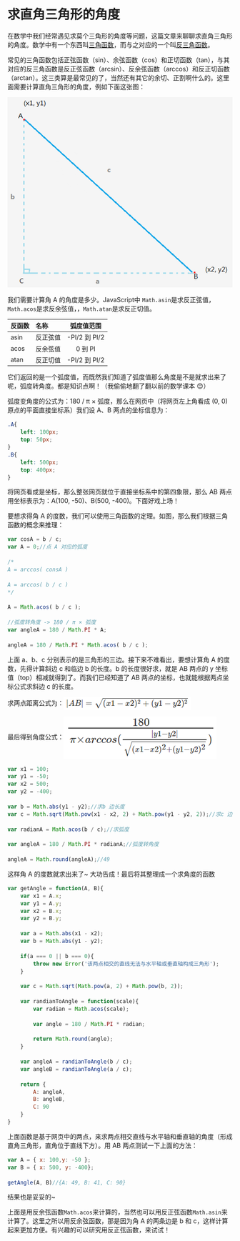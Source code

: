 # 求直角三角形的角度
在数学中我们经常遇见求莫个三角形的角度等问题，这篇文章来聊聊求直角三角形的角度。数学中有一个东西叫[三角函数](https://zh.wikipedia.org/wiki/%E4%B8%89%E8%A7%92%E5%87%BD%E6%95%B0)，而与之对应的一个叫[反三角函数](https://zh.wikipedia.org/wiki/%E5%8F%8D%E4%B8%89%E8%A7%92%E5%87%BD%E6%95%B0)。

常见的三角函数包括正弦函数（sin）、余弦函数（cos）和正切函数（tan），与其对应的反三角函数是反正弦函数（arcsin）、反余弦函数（arccos）和反正切函数（arctan）。这三类算是最常见的了，当然还有其它的余切、正割啊什么的。这里面需要计算直角三角形的角度，例如下面这张图：

![求直角三角形的角度](../assets/img/example_02_3.png)

我们需要计算角 A 的角度是多少。JavaScript中 `Math.asin`是求反正弦值，`Math.acos`是求反余弦值，，`Math.atan`是求反正切值。

| 反函数 |    名称    |  弧度值范围  |
|:------|:----------|:--------------------:|
| asin   | 反正弦值   | -PI/2 到 PI/2 |
| acos   | 反余弦值   |   0 到 PI   |
| atan   | 反正切值   | -PI/2 到 PI/2  |

它们返回的是一个弧度值，而既然我们知道了弧度值那么角度是不是就求出来了呢，弧度转角度。都是知识点啊！（我偷偷地翻了翻以前的数学课本 :blush:）

弧度变角度的公式为：180 / π × 弧度，那么在网页中（将网页左上角看成 (0, 0)原点的平面直接坐标系）我们设 A、B 两点的坐标信息为：
```css
.A{
    left: 100px;
    top: 50px;
}
.B{
    left: 500px;
    top: 400px;
}
```
将网页看成是坐标，那么整张网页就位于直接坐标系中的第四象限，那么 AB 两点用坐标表示为：A(100, -50)、B(500, -400)。下面好戏上场！

要想求得角 A 的度数，我们可以使用三角函数的定理。如图，那么我们根据三角函数的概念来推理：
```javascript
var cosA = b / c;
var A = 0;//点 A 对应的弧度

/*
A = arccos( consA )

A = arccos( b / c )
*/

A = Math.acos( b / c );

//弧度转角度 -> 180 / π × 弧度
var angleA = 180 / Math.PI * A;

angleA = 180 / Math.PI * Math.acos( b / c );
```
上面 a、b、c 分别表示的是三角形的三边。接下来不难看出，要想计算角 A 的度数，先得计算斜边 c 和临边 b 的长度。b 的长度很好求，就是 AB 两点的 y 坐标值（top）相减就得到了。而我们已经知道了 AB 两点的坐标，也就能根据两点坐标公式求斜边 c 的长度。

求两点距离公式为：<img align="center" src="../assets/img/example_02_1.png">


最后得到角度公式：<img align="center" src="../assets/img/example_03_1.png">

```javascript
var x1 = 100;
var y1 = -50;
var x2 = 500;
var y2 = -400;

var b = Math.abs(y1 - y2);//求b 边长度
var c = Math.sqrt(Math.pow(x1 - x2, 2) + Math.pow(y1 - y2, 2));//求c 边长度

var radianA = Math.acos(b / c);//求弧度

var angleA = 180 / Math.PI * radianA;//弧度转角度

angleA = Math.round(angleA);//49
```

这样角 A 的度数就求出来了~ 大功告成！最后将其整理成一个求角度的函数
```javascript
var getAngle = function(A, B){
    var x1 = A.x;
    var y1 = A.y;
    var x2 = B.x;
    var y2 = B.y;

    var a = Math.abs(x1 - x2);
    var b = Math.abs(y1 - y2);

    if(a === 0 || b === 0){
        throw new Error('该两点相交的直线无法与水平轴或垂直轴构成三角形');
    }

    var c = Math.sqrt(Math.pow(a, 2) + Math.pow(b, 2));

    var randianToAngle = function(scale){
        var radian = Math.acos(scale);

        var angle = 180 / Math.PI * radian;

        return Math.round(angle);
    }

    var angleA = randianToAngle(b / c);
    var angleB = randianToAngle(a / c);

    return {
        A: angleA,
        B: angleB,
        C: 90
    }
}
```
上面函数是基于网页中的两点，来求两点相交直线与水平轴和垂直轴的角度（形成直角三角形，直角位于直线下方）。用 AB 两点测试一下上面的方法：
```javascript
var A = { x: 100,y: -50 };
var B = { x: 500, y: -400};

getAngle(A, B)//{A: 49, B: 41, C: 90}
```
结果也是妥妥的~

上面是用反余弦函数`Math.acos`来计算的，当然也可以用反正弦函数`Math.asin`来计算了。这里之所以用反余弦函数，那是因为角 A 的两条边是 b 和 c，这样计算起来更加方便。有兴趣的可以研究用反正弦函数，来试试！